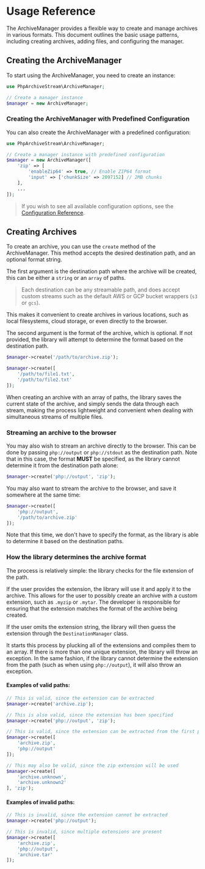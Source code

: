 # Usage Reference

The ArchiveManager provides a flexible way to create and manage archives in various formats. This document outlines the basic usage patterns, including creating archives, adding files, and configuring the manager.

## Creating the ArchiveManager

To start using the ArchiveManager, you need to create an instance:

```php
use PhpArchiveStream\ArchiveManager;

// Create a manager instance
$manager = new ArchiveManager;
```

### Creating the ArchiveManager with Predefined Configuration

You can also create the ArchiveManager with a predefined configuration:

```php
use PhpArchiveStream\ArchiveManager;

// Create a manager instance with predefined configuration
$manager = new ArchiveManager([
    'zip' => [
        'enableZip64' => true, // Enable ZIP64 format
        'input' => ['chunkSize' => 2097152] // 2MB chunks
    ],
    ...
]);
```

> If you wish to see all available configuration options, see the [Configuration Reference](./CONFIGURATION.md).

## Creating Archives

To create an archive, you can use the `create` method of the ArchiveManager. This method accepts the desired destination path, and an optional format string.

The first argument is the destination path where the archive will be created, this can be either a `string` or an `array` of paths.

> Each destination can be any streamable path, and does accept custom streams such as the default AWS or GCP bucket wrappers (`s3` or `gcs`).

This makes it convenient to create archives in various locations, such as local filesystems, cloud storage, or even directly to the browser.

The second argument is the format of the archive, which is optional. If not provided, the library will attempt to determine the format based on the destination path.

```php
$manager->create('/path/to/archive.zip');
```

```php
$manager->create([
    '/path/to/file1.txt', 
    '/path/to/file2.txt'
]);
```

When creating an archive with an array of paths, the library saves the current state of the archive, and simply sends the data through each stream, making the process lightweight and convenient when dealing with simultaneous streams of multiple files.

### Streaming an archive to the browser

You may also wish to stream an archive directly to the browser. This can be done by passing `php://output` or `php://stdout` as the destination path. Note that in this case, the format **MUST** be specified, as the library cannot determine it from the destination path alone:

```php
$manager->create('php://output', 'zip');
```

You may also want to stream the archive to the browser, and save it somewhere at the same time:

```php
$manager->create([
    'php://output',
    '/path/to/archive.zip'
]);
```

Note that this time, we don't have to specify the format, as the library is able to determine it based on the destination paths.

### How the library determines the archive format

The process is relatively simple: the library checks for the file extension of the path.

If the user provides the extension, the library will use it and apply it to the archive. This allows for the user to possibly create an archive with a custom extension, such as `.myzip` or `.mytar`. The developer is responsible for ensuring that the extension matches the format of the archive being created.

If the user omits the extension string, the library will then guess the extension through the `DestinationManager` class. 

It starts this process by plucking all of the extensions and compiles them to an array. If there is more than one unique extension, the library will throw an exception. In the same fashion, if the library cannot determine the extension from the path (such as when using `php://output`), it will also throw an exception.

#### Examples of valid paths:

```php
// This is valid, since the extension can be extracted
$manager->create('archive.zip');

// This is also valid, since the extension has been specified
$manager->create('php://output', 'zip');

// This is valid, since the extension can be extracted from the first path
$manager->create([
    'archive.zip',
    'php://output'
]);

// This may also be valid, since the zip extension will be used
$manager->create([
    'archive.unknown',
    'archive.unknown2'
], 'zip');
```

#### Examples of invalid paths:

```php
// This is invalid, since the extension cannot be extracted
$manager->create('php://output');

// This is invalid, since multiple extensions are present
$manager->create([
    'archive.zip',
    'php://output',
    'archive.tar'
]);
